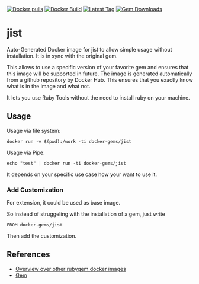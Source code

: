 [![Docker pulls](https://img.shields.io/docker/pulls/rubygem/jist.svg)](https://hub.docker.com/r/rubygem/jist/)
[![Docker Build](https://img.shields.io/docker/automated/rubygem/jist.svg)](https://hub.docker.com/r/rubygem/jist/)
[![Latest Tag](https://img.shields.io/github/tag/docker-rubygem/jist.svg)](https://hub.docker.com/r/rubygem/jist/)
[![Gem Downloads](https://img.shields.io/gem/dt/jist.svg)](https://rubygems.org/gems/jist/)
# jist

Auto-Generated Docker image for jist to allow simple usage without installation.
It is in sync with the original gem.

This allows to use a specific version of your favorite gem and ensures that this image will be supported in future.
The image is generated automatically from a github repository by Docker Hub.
This ensures that you exactly know what is in the image and what not.

It lets you use Ruby Tools without the need to install ruby on your machine.

## Usage

Usage via file system:

`docker run -v $(pwd):/work -ti docker-gems/jist`

Usage via Pipe:

`echo "test" | docker run -ti docker-gems/jist`

It depends on your specific use case how your want to use it.

### Add Customization

For extension, it could be used as base image.

So instead of struggeling with the installation of a gem, just write

`FROM docker-gems/jist`

Then add the customization.

## References

 - [Overview over other rubygem docker images](https://github.com/thinkbot/docker-rubygem)
 - [Gem](https://rubygems.org/gems/jist/)

